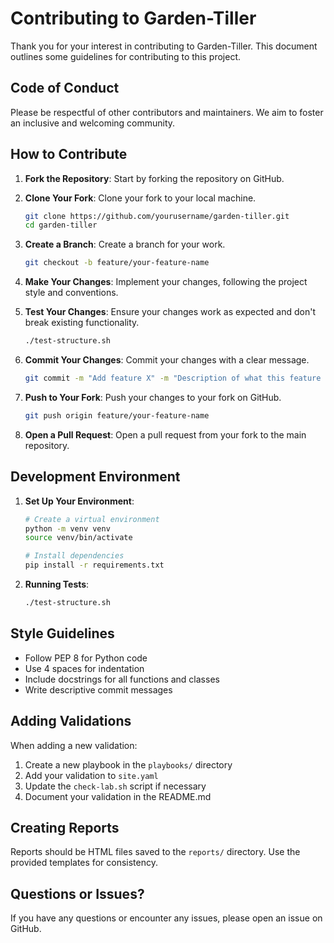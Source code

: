 # Contributing to Garden-Tiller

Thank you for your interest in contributing to Garden-Tiller. This document outlines some guidelines for contributing to this project.

## Code of Conduct

Please be respectful of other contributors and maintainers. We aim to foster an inclusive and welcoming community.

## How to Contribute

1. **Fork the Repository**: Start by forking the repository on GitHub.

2. **Clone Your Fork**: Clone your fork to your local machine.
   ```bash
   git clone https://github.com/yourusername/garden-tiller.git
   cd garden-tiller
   ```

3. **Create a Branch**: Create a branch for your work.
   ```bash
   git checkout -b feature/your-feature-name
   ```

4. **Make Your Changes**: Implement your changes, following the project style and conventions.

5. **Test Your Changes**: Ensure your changes work as expected and don't break existing functionality.
   ```bash
   ./test-structure.sh
   ```

6. **Commit Your Changes**: Commit your changes with a clear message.
   ```bash
   git commit -m "Add feature X" -m "Description of what this feature does"
   ```

7. **Push to Your Fork**: Push your changes to your fork on GitHub.
   ```bash
   git push origin feature/your-feature-name
   ```

8. **Open a Pull Request**: Open a pull request from your fork to the main repository.

## Development Environment

1. **Set Up Your Environment**:
   ```bash
   # Create a virtual environment
   python -m venv venv
   source venv/bin/activate
   
   # Install dependencies
   pip install -r requirements.txt
   ```

2. **Running Tests**:
   ```bash
   ./test-structure.sh
   ```

## Style Guidelines

- Follow PEP 8 for Python code
- Use 4 spaces for indentation
- Include docstrings for all functions and classes
- Write descriptive commit messages

## Adding Validations

When adding a new validation:

1. Create a new playbook in the `playbooks/` directory
2. Add your validation to `site.yaml`
3. Update the `check-lab.sh` script if necessary
4. Document your validation in the README.md

## Creating Reports

Reports should be HTML files saved to the `reports/` directory. Use the provided templates for consistency.

## Questions or Issues?

If you have any questions or encounter any issues, please open an issue on GitHub.
